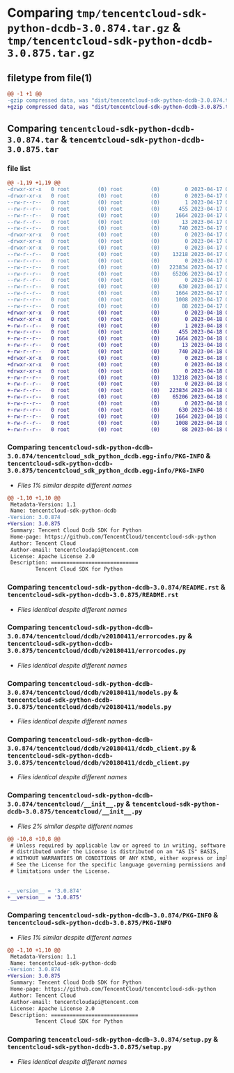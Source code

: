 # Comparing `tmp/tencentcloud-sdk-python-dcdb-3.0.874.tar.gz` & `tmp/tencentcloud-sdk-python-dcdb-3.0.875.tar.gz`

## filetype from file(1)

```diff
@@ -1 +1 @@
-gzip compressed data, was "dist/tencentcloud-sdk-python-dcdb-3.0.874.tar", last modified: Mon Apr 17 00:27:59 2023, max compression
+gzip compressed data, was "dist/tencentcloud-sdk-python-dcdb-3.0.875.tar", last modified: Tue Apr 18 00:34:08 2023, max compression
```

## Comparing `tencentcloud-sdk-python-dcdb-3.0.874.tar` & `tencentcloud-sdk-python-dcdb-3.0.875.tar`

### file list

```diff
@@ -1,19 +1,19 @@
-drwxr-xr-x   0 root         (0) root         (0)        0 2023-04-17 00:27:59.000000 tencentcloud-sdk-python-dcdb-3.0.874/
-drwxr-xr-x   0 root         (0) root         (0)        0 2023-04-17 00:27:59.000000 tencentcloud-sdk-python-dcdb-3.0.874/tencentcloud_sdk_python_dcdb.egg-info/
--rw-r--r--   0 root         (0) root         (0)        1 2023-04-17 00:27:59.000000 tencentcloud-sdk-python-dcdb-3.0.874/tencentcloud_sdk_python_dcdb.egg-info/dependency_links.txt
--rw-r--r--   0 root         (0) root         (0)      455 2023-04-17 00:27:59.000000 tencentcloud-sdk-python-dcdb-3.0.874/tencentcloud_sdk_python_dcdb.egg-info/SOURCES.txt
--rw-r--r--   0 root         (0) root         (0)     1664 2023-04-17 00:27:59.000000 tencentcloud-sdk-python-dcdb-3.0.874/tencentcloud_sdk_python_dcdb.egg-info/PKG-INFO
--rw-r--r--   0 root         (0) root         (0)       13 2023-04-17 00:27:59.000000 tencentcloud-sdk-python-dcdb-3.0.874/tencentcloud_sdk_python_dcdb.egg-info/top_level.txt
--rw-r--r--   0 root         (0) root         (0)      740 2023-04-17 00:27:59.000000 tencentcloud-sdk-python-dcdb-3.0.874/README.rst
-drwxr-xr-x   0 root         (0) root         (0)        0 2023-04-17 00:27:59.000000 tencentcloud-sdk-python-dcdb-3.0.874/tencentcloud/
-drwxr-xr-x   0 root         (0) root         (0)        0 2023-04-17 00:27:59.000000 tencentcloud-sdk-python-dcdb-3.0.874/tencentcloud/dcdb/
-drwxr-xr-x   0 root         (0) root         (0)        0 2023-04-17 00:27:59.000000 tencentcloud-sdk-python-dcdb-3.0.874/tencentcloud/dcdb/v20180411/
--rw-r--r--   0 root         (0) root         (0)    13218 2023-04-17 00:27:59.000000 tencentcloud-sdk-python-dcdb-3.0.874/tencentcloud/dcdb/v20180411/errorcodes.py
--rw-r--r--   0 root         (0) root         (0)        0 2023-04-17 00:27:59.000000 tencentcloud-sdk-python-dcdb-3.0.874/tencentcloud/dcdb/v20180411/__init__.py
--rw-r--r--   0 root         (0) root         (0)   223834 2023-04-17 00:27:59.000000 tencentcloud-sdk-python-dcdb-3.0.874/tencentcloud/dcdb/v20180411/models.py
--rw-r--r--   0 root         (0) root         (0)    65206 2023-04-17 00:27:59.000000 tencentcloud-sdk-python-dcdb-3.0.874/tencentcloud/dcdb/v20180411/dcdb_client.py
--rw-r--r--   0 root         (0) root         (0)        0 2023-04-17 00:27:59.000000 tencentcloud-sdk-python-dcdb-3.0.874/tencentcloud/dcdb/__init__.py
--rw-r--r--   0 root         (0) root         (0)      630 2023-04-17 00:27:59.000000 tencentcloud-sdk-python-dcdb-3.0.874/tencentcloud/__init__.py
--rw-r--r--   0 root         (0) root         (0)     1664 2023-04-17 00:27:59.000000 tencentcloud-sdk-python-dcdb-3.0.874/PKG-INFO
--rw-r--r--   0 root         (0) root         (0)     1008 2023-04-17 00:27:59.000000 tencentcloud-sdk-python-dcdb-3.0.874/setup.py
--rw-r--r--   0 root         (0) root         (0)       88 2023-04-17 00:27:59.000000 tencentcloud-sdk-python-dcdb-3.0.874/setup.cfg
+drwxr-xr-x   0 root         (0) root         (0)        0 2023-04-18 00:34:08.000000 tencentcloud-sdk-python-dcdb-3.0.875/
+drwxr-xr-x   0 root         (0) root         (0)        0 2023-04-18 00:34:08.000000 tencentcloud-sdk-python-dcdb-3.0.875/tencentcloud_sdk_python_dcdb.egg-info/
+-rw-r--r--   0 root         (0) root         (0)        1 2023-04-18 00:34:08.000000 tencentcloud-sdk-python-dcdb-3.0.875/tencentcloud_sdk_python_dcdb.egg-info/dependency_links.txt
+-rw-r--r--   0 root         (0) root         (0)      455 2023-04-18 00:34:08.000000 tencentcloud-sdk-python-dcdb-3.0.875/tencentcloud_sdk_python_dcdb.egg-info/SOURCES.txt
+-rw-r--r--   0 root         (0) root         (0)     1664 2023-04-18 00:34:08.000000 tencentcloud-sdk-python-dcdb-3.0.875/tencentcloud_sdk_python_dcdb.egg-info/PKG-INFO
+-rw-r--r--   0 root         (0) root         (0)       13 2023-04-18 00:34:08.000000 tencentcloud-sdk-python-dcdb-3.0.875/tencentcloud_sdk_python_dcdb.egg-info/top_level.txt
+-rw-r--r--   0 root         (0) root         (0)      740 2023-04-18 00:34:07.000000 tencentcloud-sdk-python-dcdb-3.0.875/README.rst
+drwxr-xr-x   0 root         (0) root         (0)        0 2023-04-18 00:34:08.000000 tencentcloud-sdk-python-dcdb-3.0.875/tencentcloud/
+drwxr-xr-x   0 root         (0) root         (0)        0 2023-04-18 00:34:08.000000 tencentcloud-sdk-python-dcdb-3.0.875/tencentcloud/dcdb/
+drwxr-xr-x   0 root         (0) root         (0)        0 2023-04-18 00:34:08.000000 tencentcloud-sdk-python-dcdb-3.0.875/tencentcloud/dcdb/v20180411/
+-rw-r--r--   0 root         (0) root         (0)    13218 2023-04-18 00:34:07.000000 tencentcloud-sdk-python-dcdb-3.0.875/tencentcloud/dcdb/v20180411/errorcodes.py
+-rw-r--r--   0 root         (0) root         (0)        0 2023-04-18 00:34:07.000000 tencentcloud-sdk-python-dcdb-3.0.875/tencentcloud/dcdb/v20180411/__init__.py
+-rw-r--r--   0 root         (0) root         (0)   223834 2023-04-18 00:34:07.000000 tencentcloud-sdk-python-dcdb-3.0.875/tencentcloud/dcdb/v20180411/models.py
+-rw-r--r--   0 root         (0) root         (0)    65206 2023-04-18 00:34:07.000000 tencentcloud-sdk-python-dcdb-3.0.875/tencentcloud/dcdb/v20180411/dcdb_client.py
+-rw-r--r--   0 root         (0) root         (0)        0 2023-04-18 00:34:07.000000 tencentcloud-sdk-python-dcdb-3.0.875/tencentcloud/dcdb/__init__.py
+-rw-r--r--   0 root         (0) root         (0)      630 2023-04-18 00:34:07.000000 tencentcloud-sdk-python-dcdb-3.0.875/tencentcloud/__init__.py
+-rw-r--r--   0 root         (0) root         (0)     1664 2023-04-18 00:34:08.000000 tencentcloud-sdk-python-dcdb-3.0.875/PKG-INFO
+-rw-r--r--   0 root         (0) root         (0)     1008 2023-04-18 00:34:07.000000 tencentcloud-sdk-python-dcdb-3.0.875/setup.py
+-rw-r--r--   0 root         (0) root         (0)       88 2023-04-18 00:34:08.000000 tencentcloud-sdk-python-dcdb-3.0.875/setup.cfg
```

### Comparing `tencentcloud-sdk-python-dcdb-3.0.874/tencentcloud_sdk_python_dcdb.egg-info/PKG-INFO` & `tencentcloud-sdk-python-dcdb-3.0.875/tencentcloud_sdk_python_dcdb.egg-info/PKG-INFO`

 * *Files 1% similar despite different names*

```diff
@@ -1,10 +1,10 @@
 Metadata-Version: 1.1
 Name: tencentcloud-sdk-python-dcdb
-Version: 3.0.874
+Version: 3.0.875
 Summary: Tencent Cloud Dcdb SDK for Python
 Home-page: https://github.com/TencentCloud/tencentcloud-sdk-python
 Author: Tencent Cloud
 Author-email: tencentcloudapi@tencent.com
 License: Apache License 2.0
 Description: ============================
         Tencent Cloud SDK for Python
```

### Comparing `tencentcloud-sdk-python-dcdb-3.0.874/README.rst` & `tencentcloud-sdk-python-dcdb-3.0.875/README.rst`

 * *Files identical despite different names*

### Comparing `tencentcloud-sdk-python-dcdb-3.0.874/tencentcloud/dcdb/v20180411/errorcodes.py` & `tencentcloud-sdk-python-dcdb-3.0.875/tencentcloud/dcdb/v20180411/errorcodes.py`

 * *Files identical despite different names*

### Comparing `tencentcloud-sdk-python-dcdb-3.0.874/tencentcloud/dcdb/v20180411/models.py` & `tencentcloud-sdk-python-dcdb-3.0.875/tencentcloud/dcdb/v20180411/models.py`

 * *Files identical despite different names*

### Comparing `tencentcloud-sdk-python-dcdb-3.0.874/tencentcloud/dcdb/v20180411/dcdb_client.py` & `tencentcloud-sdk-python-dcdb-3.0.875/tencentcloud/dcdb/v20180411/dcdb_client.py`

 * *Files identical despite different names*

### Comparing `tencentcloud-sdk-python-dcdb-3.0.874/tencentcloud/__init__.py` & `tencentcloud-sdk-python-dcdb-3.0.875/tencentcloud/__init__.py`

 * *Files 2% similar despite different names*

```diff
@@ -10,8 +10,8 @@
 # Unless required by applicable law or agreed to in writing, software
 # distributed under the License is distributed on an "AS IS" BASIS,
 # WITHOUT WARRANTIES OR CONDITIONS OF ANY KIND, either express or implied.
 # See the License for the specific language governing permissions and
 # limitations under the License.
 
 
-__version__ = '3.0.874'
+__version__ = '3.0.875'
```

### Comparing `tencentcloud-sdk-python-dcdb-3.0.874/PKG-INFO` & `tencentcloud-sdk-python-dcdb-3.0.875/PKG-INFO`

 * *Files 1% similar despite different names*

```diff
@@ -1,10 +1,10 @@
 Metadata-Version: 1.1
 Name: tencentcloud-sdk-python-dcdb
-Version: 3.0.874
+Version: 3.0.875
 Summary: Tencent Cloud Dcdb SDK for Python
 Home-page: https://github.com/TencentCloud/tencentcloud-sdk-python
 Author: Tencent Cloud
 Author-email: tencentcloudapi@tencent.com
 License: Apache License 2.0
 Description: ============================
         Tencent Cloud SDK for Python
```

### Comparing `tencentcloud-sdk-python-dcdb-3.0.874/setup.py` & `tencentcloud-sdk-python-dcdb-3.0.875/setup.py`

 * *Files identical despite different names*

